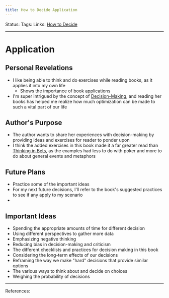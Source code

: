 ```yaml
---
title: How to Decide Application
---
```

Status:
Tags:
Links: [How to Decide](out/how-to-decide.md)
___
# Application
## Personal Revelations
- I like being able to think and do exercises while reading books, as it applies it into my own life
	- Shows the importance of book applications
- I'm super intrigued by the concept of [Decision-Making](out/decision-making.md), and reading her books has helped me realize how much optimization can be made to such a vital part of our life
## Author's Purpose
- The author wants to share her experiences with decision-making by providing ideas and exercises for reader to ponder upon
- I think the added exercises in this book made it a far greater read than [Thinking in Bets](out/thinking-in-bets.md), as the examples had less to do with poker and more to do about general events and metaphors
## Future Plans
- Practice some of the important ideas
- For my next future decisions, I'll refer to the book's suggested practices to see if any apply to my scenario
- 
## Important Ideas
- Spending the appropriate amounts of time for different decision
- Using different perspectives to gather more data
- Emphasizing negative thinking
- Reducing bias in decision-making and criticism
- The different checklists and practices for decision making in this book
- Considering the long-term effects of our decisions
- Reframing the way we make "hard" decisions that provide similar options
- The various ways to think about and decide on choices
- Weighing the probability of decisions
___
References: